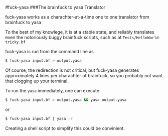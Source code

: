 #fuck-yasa
###The brainfuck to yasa Translator

fuck-yasa works as a charachter-at-a-time one to one translator from brainfuck to yasa

To the best of my knowlege, it is at a stable state, and reliably translates
even the notoriously buggy brainfuck scripts, such as at `Tests/HelloWorld-tricky.bf`

fuck-yasa is run from the command line as
```bash
$ fuck-yasa input.bf > output.yasa
```

Of course, the redirection is not critical, but fuck-yasa generates approximately
4 lines per charachter of brainfuck, so you probably not want that clogging up your terminal.

To run the `yasa` immediately, one can execute
```bash
$ fuck-yasa input.bf > output.yasa && yasa output.yasa
```
or
```bash
$ fuck-yasa input.bf | yasa -r
```

Creating a shell script to simplify this could be convinient.
